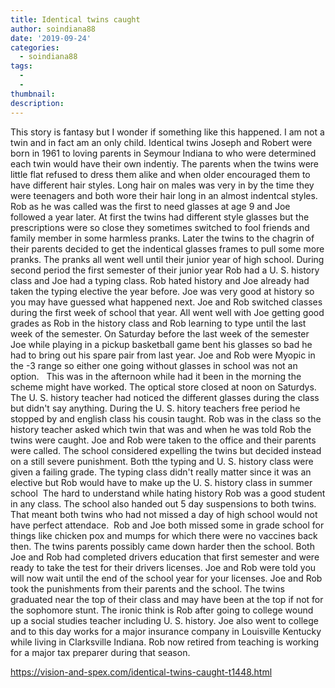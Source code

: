 ```yaml
---
title: Identical twins caught
author: soindiana88
date: '2019-09-24'
categories:
  - soindiana88
tags:
  - 
  - 
thumbnail: 
description: 
---
```


This story is fantasy but I wonder if something like this happened. I am not a twin and in fact am an only child.
Identical twins Joseph and Robert were born in 1961 to loving parents in Seymour Indiana to who were determined each twin would have their own indentiy. The parents when the twins were little flat refused to dress them alike and when older encouraged them to have different hair styles. Long hair on males was very in by the time they were teenagers and both wore their hair long in an almost indentcal styles. 
Rob as he was called was the first to need glasses at age 9 and Joe followed a year later.
At first the twins had different style glasses but the prescriptions were so close they sometimes switched to fool friends and family member in some harmless pranks. Later the twins to the chagrin of their parents decided to get the indentical glasses frames to pull some more pranks. The pranks all went well until their junior year of high school.
During second period the first semester of their junior year Rob had a U. S. history class and Joe had a typing class. Rob hated history and Joe already had taken the typing elective the year before. Joe was very good at history so you may have guessed what happened next. Joe and Rob switched classes during the first week of school that year. All went well with Joe getting good grades as Rob in the history class and Rob learning to type until the last week of the semester.
On Saturday before the last week of the semester Joe while playing in a pickup basketball game bent his glasses so bad he had to bring out his spare pair from last year. Joe and Rob were Myopic in the -3 range so either one going without glasses in school was not an option.   This was in the afternoon while had it been in the morning the scheme might have worked. The optical store closed at noon on Saturdys. The U. S. history teacher had noticed the different glasses during the class but didn't say anything. During the U. S. hitory teachers free period he stopped by and english class his cousin taught. Rob was in the class so the history teacher asked which twin that was and when he was told Rob the twins were caught.
Joe and Rob were taken to the office and their parents were called. The school considered expelling the twins but decided instead on a still severe punishment. Both tthe typing and U. S. history class were given a failing grade. The typing class didn't really matter since it was an elective but Rob would have to make up the U. S. history class in summer school  The hard to understand while hating history Rob was a good student in any class. The school also handed out 5 day suspensions to both twins. That meant both twins who had not missed a day of high school would not have perfect attendace.  Rob and Joe both missed some in grade school for things like chicken pox and mumps for which there were no vaccines back then.
The twins parents possibly came down harder then the school. Both Joe and Rob had completed drivers education that first semester and were ready to take the test for their drivers licenses. Joe and Rob were told you will now wait until the end of the school year for your licenses.
Joe and Rob took the punishments from their parents and the school. The twins graduated near the top of their class and may have been at the top if not for the sophomore stunt. The ironic think is Rob after going to college wound up a social studies teacher including U. S. history. Joe also went to college and to this day works for a major insurance company in Louisville Kentucky while living in Clarksville Indiana. Rob now retired from teaching is working for a major tax preparer during that season.

https://vision-and-spex.com/identical-twins-caught-t1448.html
